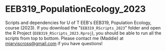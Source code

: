 # EEB319_PopulationEcology_2023
Scripts and dependencies for U of T EEB's EEB319, Population Ecology, course (2023).
If you download the "`EEB319_RScripts_2023`" folder and open the R Project (`EEB319_RScripts_2023.Rproj`), you should be able to run all the scripts from top to bottom.
Please contact me (Maddie) at mjarviscross@gmail.com if you have questions!
